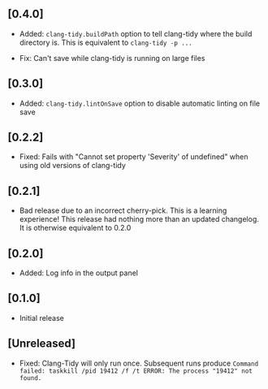 ## [0.4.0]

- Added: `clang-tidy.buildPath` option to tell clang-tidy where the build
directory is. This is equivalent to `clang-tidy -p ...`

- Fix: Can't save while clang-tidy is running on large files

## [0.3.0]

- Added: `clang-tidy.lintOnSave` option to disable automatic linting on file save

## [0.2.2]

- Fixed: Fails with "Cannot set property 'Severity' of undefined" when using
old versions of clang-tidy

## [0.2.1]

- Bad release due to an incorrect cherry-pick. This is a learning experience!
This release had nothing more than an updated changelog. It is otherwise
equivalent to 0.2.0

## [0.2.0]

- Added: Log info in the output panel

## [0.1.0]

- Initial release

## [Unreleased]

- Fixed: Clang-Tidy will only run once. Subsequent runs produce
  `Command failed: taskkill /pid 19412 /f /t ERROR: The process "19412" not found.`
